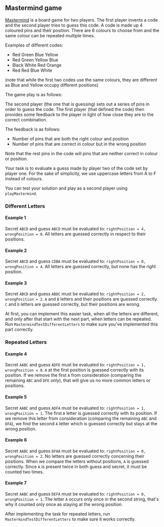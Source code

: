 ## Mastermind game

[Mastermind](https://en.wikipedia.org/wiki/Mastermind_(board_game)) is a board game for two players. 
The first player invents a code and the second player tries to guess this code.
A code is made up 4 coloured pins and their position.
There are 6 colours to choose from and the same colour can be repeated multiple times. 

Examples of different codes:

* Red Green Blue Yellow
* Red Green Yellow Blue
* Black White Red Orange
* Red Red Blue White

(note that while the first two codes use the same colours, they are different as Blue and Yellow occupy different positions)

The game play is as follows:

The second player (the one that is guessing) sets out a series of pins in order to guess the code.
The first player (that defined the code) then provides some feedback to the player in light of how close they are to the correct combination. 

The feedback is as follows:

- Number of pins that are both the right colour and position
- Number of pins that are correct in colour but in the wrong position

Note that the rest pins in the code will pins that are neither correct in colour or position.

Your task is to evaluate a guess made by player two of the code set by player one.
For the sake of simplicity, we use  uppercase letters from A to F instead of colours.

You can test your solution and play as a second player using `playMastermind`.

### Different Letters

#### Example 1

Secret `ABCD` and guess `ABCD` must be evaluated to: `rightPosition = 4, wrongPosition = 0`.
All letters are guessed correctly in respect to their positions.

#### Example 2

Secret `ABCD` and guess `CDBA` must be evaluated to: `rightPosition = 0, wrongPosition = 4`.
All letters are guessed correctly, but none has the right position.

#### Example 3

Secret `ABCD` and guess `ABDC` must be evaluated to: `rightPosition = 2, wrongPosition = 2`.
`A` and `B` letters and their positions are guessed correctly.
`C` and `D` letters are guessed correctly, but their positions are wrong.

At first, you can implement this easier task, when all the letters are different,
and only after that start with the next part, when letters can be repeated.
Run `MastermindTestDifferentLetters` to make sure you've implemented this part correctly.  

### Repeated Letters

#### Example 4

Secret `AABC` and guess `ADFE` must be evaluated to: `rightPosition = 1, wrongPosition = 0`.
`A` at the first position is guessed correctly with its position.
If we remove the first `A` from consideration (comparing the remaining `ABC` and
`DFE` only), that will give us no more common letters or positions.

#### Example 5

Secret `AABC` and guess `ADFA` must be evaluated to: `rightPosition = 1, wrongPosition = 1`.
The first `A` letter is guessed correctly with its position. If we remove this letter from consideration
(comparing the remaining `ABC` and `DFA`), we find the second `A` letter which is guessed correctly
but stays at the wrong position.

#### Example 6

Secret `AABC` and guess `DFAA` must be evaluated to: `rightPosition = 0, wrongPosition = 2`.
No letters are guessed correctly concerning their positions. 
When we compare the letters without positions, `A` is guessed correctly.
Since `A` is present twice in both guess and secret, it must be counted two times.

#### Example 7

Secret `AABC` and guess `DEFA` must be evaluated to: `rightPosition = 0, wrongPosition = 1`.
The letter `A` occurs only once in the second string, that's why it counted only once as staying at the wrong position.

After implementing the task for repeated letters, run `MastermindTestDifferentLetters` to make sure 
it works correctly.